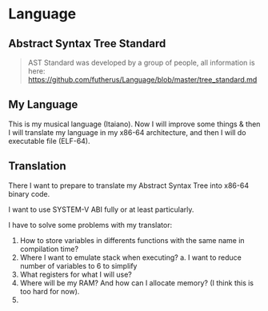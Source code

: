 # Language

## Abstract Syntax Tree Standard
> AST Standard was developed by a group of people, all information is here: https://github.com/futherus/Language/blob/master/tree_standard.md


## My Language

This is my musical language (Itaiano). Now I will improve some things & then I will translate my language in my x86-64 architecture, and then I will do executable file (ELF-64).


## Translation

There I want to prepare to translate my Abstract Syntax Tree into x86-64 binary code.

I want to use SYSTEM-V ABI fully or at least particularly.

I have to solve some problems with my translator:
1. How to store variables in differents functions with the same name in compilation time?
2. Where I want to emulate stack when executing?
   a. I want to reduce number of variables to 6 to simplify
3. What registers for what I will use?
4. Where will be my RAM? And how can I allocate memory? (I think this is too hard for now).
5. 
